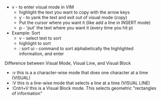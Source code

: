 - v - to enter visual mode in VIM
	- highlight the text you want to copy with the arrow keys
	- y - to yank the text and exit out of visual mode (copy)
	- Put the cursor where you want it (like add a line in INSERT mode)
	- p - 'put' the text where you want it (every time you hit p)
- Example: Sort
	- v - select text to sort
	- highlight to sort
	- : sort ui - command to sort alphabetically the highlighted information, and enter

Difference between Visual Mode, Visual Line, and Visual Block
- :v this is a a character-wise mode that does one character at a time (VISUAL)
- :V this is a line-wise mode that selects a line at a time (VISUAL LINE)
- :Cntrl+V this is a Visual Block mode. This selects geometric "rectangles of information"